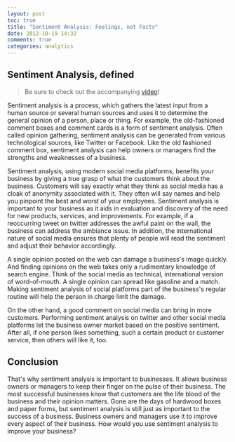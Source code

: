 ```yaml
---
layout: post
toc: true
title: "Sentiment Analysis: Feelings, not Facts"
date: 2012-10-19 14:32
comments: true
categories: analytics
---
```


## Sentiment Analysis, defined

> Be sure to check out the accompanying [video](http://www.youtube.com/watch?v=YmOYrozqCps)!

Sentiment analysis is a process, which gathers the latest input from a human source or several human sources and uses it to determine the general opinion of a person, place or thing. For example, the old-fashioned comment boxes and comment cards is a form of sentiment analysis. Often called opinion gathering, sentiment analysis can be generated from various technological sources, like Twitter or Facebook. Like the old fashioned comment box, sentiment analysis can help owners or managers find the strengths and weaknesses of a business.

Sentiment analysis, using modern social media platforms, benefits your business by giving a true grasp of what the customers think about the business. Customers will say exactly what they think as social media has a cloak of anonymity associated with it. They often will say names and help you pinpoint the best and worst of your employees. Sentiment analysis is important to your business as it aids in evaluation and discovery of the need for new products, services, and improvements.  For example, if a reoccurring tweet on twitter addresses the awful paint on the wall, the business can address the ambiance issue. In addition, the international nature of social media ensures that plenty of people will read the sentiment and adjust their behavior accordingly.

A single opinion posted on the web can damage a business's image quickly. And finding opinions on the web takes only a rudimentary knowledge of search engine. Think of the social media as technical, international version of word-of-mouth. A single opinion can spread like gasoline and a match. Making sentiment analysis of social platforms part of the business's regular routine will help the person in charge limit the damage.

On the other hand, a good comment on social media can bring in more customers.  Performing sentiment analysis on twitter and other social media platforms let the business owner market based on the positive sentiment. After all, if one person likes something, such a certain product or customer service, then others will like it, too.

## Conclusion

That's why sentiment analysis is important to businesses. It allows business owners or managers to keep their finger on the pulse of their business. The most successful businesses know that customers are the life blood of the business and their opinion matters. Gone are the days of hardwood boxes and paper forms, but sentiment analysis is still just as important to the success of a business. Business owners and managers use it to improve every aspect of their business. How would you use sentiment analysis to improve your business?
